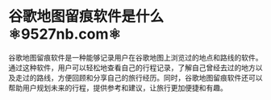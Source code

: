 # 谷歌地图留痕软件是什么⚛️9527nb.com⚛️

谷歌地图留痕软件是一种能够记录用户在谷歌地图上浏览过的地点和路线的软件。通过这种软件，用户可以轻松地查看自己的行程记录，了解自己曾经去过的地方以及走过的路线，方便回顾和分享自己的旅行经历。同时，谷歌地图留痕软件还可以帮助用户规划未来的行程，提供参考和建议，让旅行更加便捷和有趣。